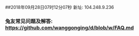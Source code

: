 ##2018年09月28日07时12分07秒 新址: 104.248.9.236
### 兔友常见问题及解答: https://github.com/wanggonging/d/blob/w/FAQ.md
